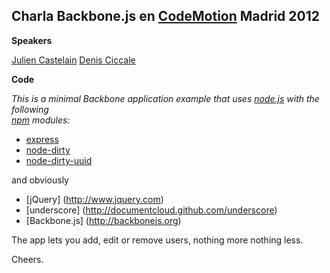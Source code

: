 
Charla Backbone.js en [CodeMotion](http://www.codemotion.es) Madrid 2012
-------------------------------------------------------------------------
**Speakers**

[Julien Castelain](https://twitter.com/#!/__juju__)
[Denis Ciccale](https://twitter.com/#!/tdecs)


**Code**

*This is a minimal Backbone application example that uses
[node.js](http://www.nodejs.org) with the following  
[npm](http://www.npmjs.org) modules:*

+ [express](http://www.expressjs.com)
+ [node-dirty](https://github.com/felixge/node-dirty)
+ [node-dirty-uuid](https://github.com/felixge/node-dirty-uuid)

and obviously 

+ [jQuery] (http://www.jquery.com)
+ [underscore] (http://documentcloud.github.com/underscore)
+ [Backbone.js] (http://backbonejs.org)

The app lets you add, edit or remove users, nothing more nothing less.

Cheers.
  




